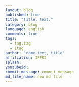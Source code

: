 ```yaml
---
layout: blog
published: true
title: "Title: text."
category: blog
language: english
comments: true
tags: 
  - tag.tag
  - 1tag
author: "name-text, title"
affiliation: IFPRI
splash: 
youtubeid: 
commit_message: commit message
md_file_name: new md file
---
```

